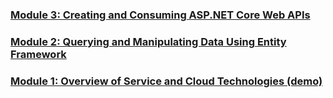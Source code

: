 ### [Module 3: Creating and Consuming ASP.NET Core Web APIs](Mod03)

### [Module 2: Querying and Manipulating Data Using Entity Framework](Mod02)

### [Module 1: Overview of Service and Cloud Technologies (demo)](Mod01/mod-01-04)

